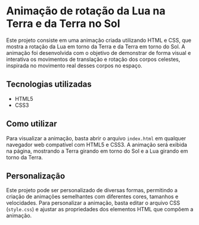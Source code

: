 # Animação de rotação da Lua na Terra e da Terra no Sol

Este projeto consiste em uma animação criada utilizando HTML e CSS, que mostra a rotação da Lua em torno da Terra e da Terra em torno do Sol. A animação foi desenvolvida com o objetivo de demonstrar de forma visual e interativa os movimentos de translação e rotação dos corpos celestes, inspirada no movimento real desses corpos no espaço.

## Tecnologias utilizadas

- HTML5
- CSS3

## Como utilizar

Para visualizar a animação, basta abrir o arquivo `index.html` em qualquer navegador web compatível com HTML5 e CSS3. A animação será exibida na página, mostrando a Terra girando em torno do Sol e a Lua girando em torno da Terra.

## Personalização

Este projeto pode ser personalizado de diversas formas, permitindo a criação de animações semelhantes com diferentes cores, tamanhos e velocidades. Para personalizar a animação, basta editar o arquivo CSS (`style.css`) e ajustar as propriedades dos elementos HTML que compõem a animação.

